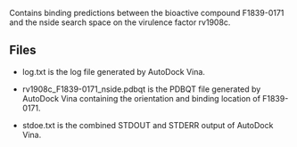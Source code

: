 Contains binding predictions between the bioactive compound F1839-0171 and the nside search space on the virulence factor rv1908c.

## Files

- log.txt is the log file generated by AutoDock Vina.

- rv1908c_F1839-0171_nside.pdbqt is the PDBQT file generated by AutoDock Vina containing the orientation and binding location of F1839-0171.

- stdoe.txt is the combined STDOUT and STDERR output of AutoDock Vina.

